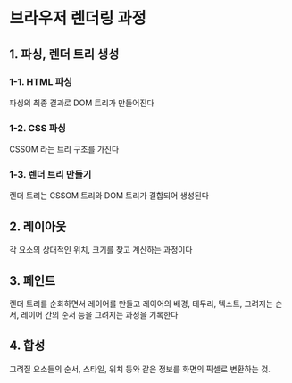 # 브라우저 렌더링 과정

## 1. 파싱, 렌더 트리 생성

### 1-1. HTML 파싱

파싱의 최종 결과로 DOM 트리가 만들어진다

### 1-2. CSS 파싱

CSSOM 라는 트리 구조를 가진다

### 1-3. 렌더 트리 만들기

렌더 트리는 CSSOM 트리와 DOM 트리가 결합되어 생성된다

## 2. 레이아웃

각 요소의 상대적인 위치, 크기를 찾고 계산하는 과정이다

## 3. 페인트

렌더 트리를 순회하면서 레이어를 만들고 레이어의 배경, 테두리, 텍스트, 그려지는 순서, 레이어 간의 순서 등을 그려지는 과정을 기록한다

## 4. 합성

그려질 요소들의 순서, 스타일, 위치 등와 같은 정보를 화면의 픽셀로 변환하는 것.
